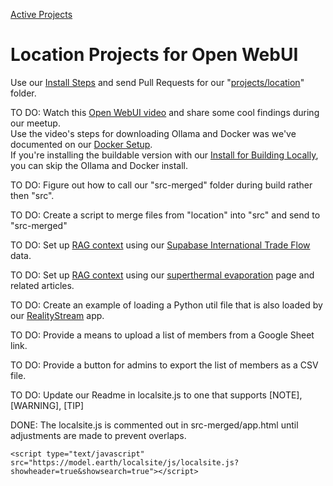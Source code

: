 [Active Projects](../)
# Location Projects for Open WebUI

Use our [Install Steps](setup) and send Pull Requests for our "[projects/location](https://github.com/ModelEarth/projects/tree/main/location/)" folder.  

TO DO: Watch this [Open WebUI video](https://www.youtube.com/watch?v=N-aRJe--txs) and share some cool findings during our meetup.  
Use the video's steps for downloading Ollama and Docker was we've documented on our [Docker Setup](setup/docker).  
If you're installing the buildable version with our [Install for Building Locally](setup), you can skip the Ollama and Docker install.

TO DO: Figure out how to call our "src-merged" folder during build rather then "src". 



TO DO: Create a script to merge files from "location" into "src" and send to "src-merged"

TO DO: Set up [RAG context](https://docs.openwebui.com/tutorial/rag/) using our [Supabase International Trade Flow](../../OpenFootprint/prep/sql/supabase/) data.

TO DO: Set up [RAG context](https://docs.openwebui.com/tutorial/rag/) using our [superthermal evaporation](../../evaporation-kits/) page and related articles.

TO DO: Create an example of loading a Python util file that is also loaded by our [RealityStream](../../RealityStream/) app.

<!--TO DO: Activate hosting using Cloudflare.-->

TO DO: Provide a means to upload a list of members from a Google Sheet link.

TO DO: Provide a button for admins to export the list of members as a CSV file.

TO DO: Update our Readme in localsite.js to one that supports [NOTE], [WARNING], [TIP]

DONE: The localsite.js is commented out in src-merged/app.html until adjustments are made to prevent overlaps.

	<script type="text/javascript" src="https://model.earth/localsite/js/localsite.js?showheader=true&showsearch=true"></script>